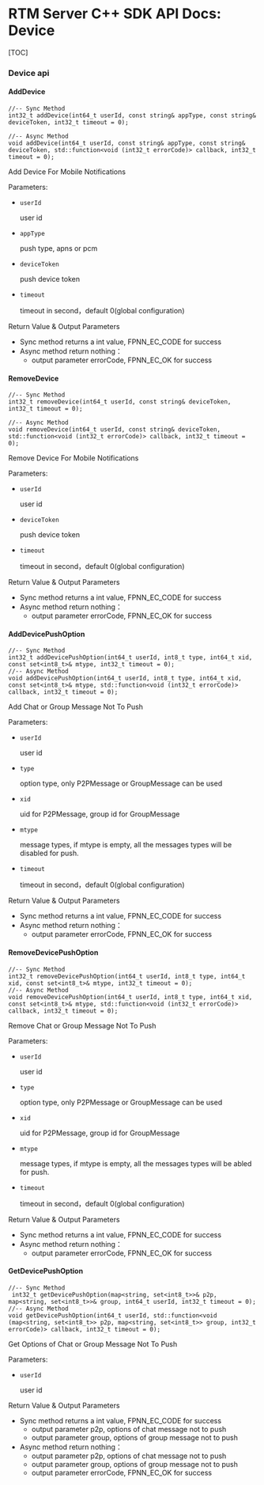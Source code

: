 # RTM Server C++ SDK API Docs: Device

[TOC]

### Device api



#### AddDevice

	//-- Sync Method
	int32_t addDevice(int64_t userId, const string& appType, const string& deviceToken, int32_t timeout = 0);
	
	//-- Async Method
	void addDevice(int64_t userId, const string& appType, const string& deviceToken, std::function<void (int32_t errorCode)> callback, int32_t timeout = 0);

Add Device For Mobile Notifications

Parameters:

+ `userId` 

  user id

+ `appType` 

  push type, apns or pcm

+ `deviceToken` 

  push device token

+ `timeout`

  timeout in second，default 0(global configuration)


Return Value & Output Parameters

+ Sync method returns a int value, FPNN_EC_CODE for success
+ Async method return nothing：
  * output parameter errorCode, FPNN_EC_OK for success



#### RemoveDevice

	//-- Sync Method
	int32_t removeDevice(int64_t userId, const string& deviceToken, int32_t timeout = 0);
	
	//-- Async Method
	void removeDevice(int64_t userId, const string& deviceToken, std::function<void (int32_t errorCode)> callback, int32_t timeout = 0);

Remove Device For Mobile Notifications

Parameters:

+ `userId` 

  user id

+ `deviceToken` 

  push device token

+ `timeout`

  timeout in second，default 0(global configuration)


Return Value & Output Parameters

+ Sync method returns a int value, FPNN_EC_CODE for success
+ Async method return nothing：
  * output parameter errorCode, FPNN_EC_OK for success



#### AddDevicePushOption

	//-- Sync Method
    int32_t addDevicePushOption(int64_t userId, int8_t type, int64_t xid, const set<int8_t>& mtype, int32_t timeout = 0);
	//-- Async Method
    void addDevicePushOption(int64_t userId, int8_t type, int64_t xid, const set<int8_t>& mtype, std::function<void (int32_t errorCode)> callback, int32_t timeout = 0);
 
Add Chat or Group Message Not To Push

Parameters:

+ `userId` 

  user id

+ `type` 

  option type, only P2PMessage or GroupMessage can be used

+ `xid`

  uid for P2PMessage, group id for GroupMessage

+ `mtype`

  message types, if mtype is empty, all the messages types will be disabled for push.
  
+ `timeout`

  timeout in second，default 0(global configuration)

Return Value & Output Parameters

+ Sync method returns a int value, FPNN_EC_CODE for success
+ Async method return nothing：
  * output parameter errorCode, FPNN_EC_OK for success



#### RemoveDevicePushOption

	//-- Sync Method
    int32_t removeDevicePushOption(int64_t userId, int8_t type, int64_t xid, const set<int8_t>& mtype, int32_t timeout = 0);
	//-- Async Method
    void removeDevicePushOption(int64_t userId, int8_t type, int64_t xid, const set<int8_t>& mtype, std::function<void (int32_t errorCode)> callback, int32_t timeout = 0);
 
Remove Chat or Group Message Not To Push

Parameters:

+ `userId` 

  user id

+ `type` 

  option type, only P2PMessage or GroupMessage can be used

+ `xid`

  uid for P2PMessage, group id for GroupMessage

+ `mtype`

  message types, if mtype is empty, all the messages types will be abled for push.

+ `timeout`

  timeout in second，default 0(global configuration)


Return Value & Output Parameters

+ Sync method returns a int value, FPNN_EC_CODE for success
+ Async method return nothing：
  * output parameter errorCode, FPNN_EC_OK for success


#### GetDevicePushOption

	//-- Sync Method
     int32_t getDevicePushOption(map<string, set<int8_t>>& p2p, map<string, set<int8_t>>& group, int64_t userId, int32_t timeout = 0);
	//-- Async Method
    void getDevicePushOption(int64_t userId, std::function<void (map<string, set<int8_t>> p2p, map<string, set<int8_t>> group, int32_t errorCode)> callback, int32_t timeout = 0);
 
Get Options of Chat or Group Message Not To Push 

Parameters:

+ `userId` 

  user id

Return Value & Output Parameters

+ Sync method returns a int value, FPNN_EC_CODE for success
  * output parameter p2p, options of chat message not to push
  * output parameter group, options of group message not to push
+ Async method return nothing：
  * output parameter p2p, options of chat message not to push 
  * output parameter group, options of group message not to push
  * output parameter errorCode, FPNN_EC_OK for success

